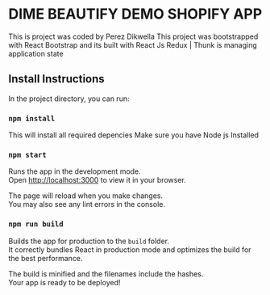 # DIME BEAUTIFY DEMO SHOPIFY APP
This is project was coded by Perez Dikwella
This project was bootstrapped with React Bootstrap and its built with React Js
Redux | Thunk is managing application state

## Install Instructions

In the project directory, you can run:
### `npm install`
This will install all required depencies
Make sure you have Node js Installed

### `npm start`

Runs the app in the development mode.\
Open [http://localhost:3000](http://localhost:3000) to view it in your browser.

The page will reload when you make changes.\
You may also see any lint errors in the console.

### `npm run build`

Builds the app for production to the `build` folder.\
It correctly bundles React in production mode and optimizes the build for the best performance.

The build is minified and the filenames include the hashes.\
Your app is ready to be deployed!


